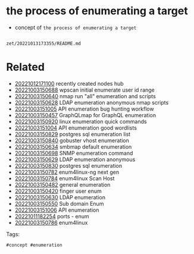# the process of enumerating a target

- concept of `the process of enumerating a target`

```
```

` zet/20221013173355/README.md `

# Related

- [20221012171100](/zet/20221012171100/README.md) recently created nodes hub
- [20221003150688](/zet/20221003150688/README.md) wpscan initial enumerate user id range
- [20221003150640](/zet/20221003150640/README.md) nmap run "all" enumeration and scripts
- [20221003150628](/zet/20221003150628/README.md) LDAP enumeration anonymous nmap scripts
- [20221003151005](/zet/20221003151005/README.md) API enumeration bug hunting workflow
- [20221003150457](/zet/20221003150457/README.md) GraphQLmap for GraphQL enumeration
- [20221003150920](/zet/20221003150920/README.md) linux enumeration quick commands
- [20221003151004](/zet/20221003151004/README.md) API enumeration good wordlists
- [20221003150829](/zet/20221003150829/README.md) postgres sql enumeration list
- [20221003150840](/zet/20221003150840/README.md) gobuster vhost enumeration
- [20221003150634](/zet/20221003150634/README.md) smbmap default enumeration
- [20221003150698](/zet/20221003150698/README.md) SNMP enumeration command
- [20221003150629](/zet/20221003150629/README.md) LDAP enumeration anonymous
- [20221003150830](/zet/20221003150830/README.md) postgres sql enumeration
- [20221003150782](/zet/20221003150782/README.md) enum4linux-ng next gen
- [20221003150784](/zet/20221003150784/README.md) enum4linux Scan Host
- [20221003150482](/zet/20221003150482/README.md) general enumeration
- [20221003150420](/zet/20221003150420/README.md) finger user enum
- [20221003150630](/zet/20221003150630/README.md) LDAP enumeration
- [20221003150550](/zet/20221003150550/README.md) Sub domain Enum
- [20221003151006](/zet/20221003151006/README.md) API enumeration
- [20221011182254](/zet/20221011182254/README.md) ports - enum
- [20221003150786](/zet/20221003150786/README.md) enum4linux

Tags:

    #concept #enumeration
